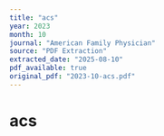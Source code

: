 ```yaml
---
title: "acs"
year: 2023
month: 10
journal: "American Family Physician"
source: "PDF Extraction"
extracted_date: "2025-08-10"
pdf_available: true
original_pdf: "2023-10-acs.pdf"
---
```


# acs

